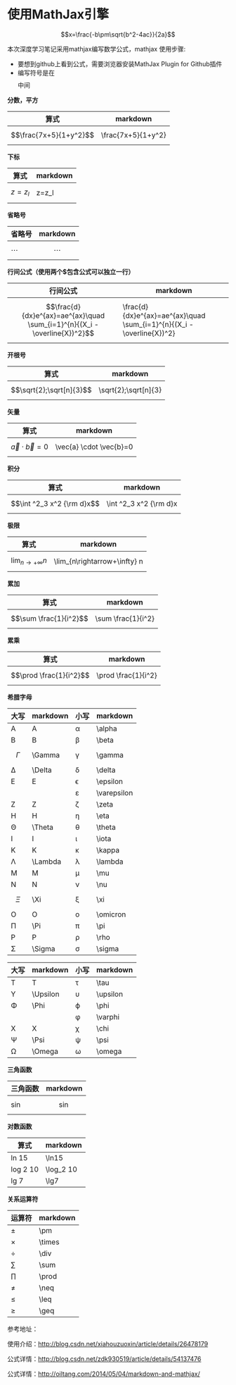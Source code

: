 # 使用MathJax引擎
<script type="text/javascript" src="http://cdn.mathjax.org/mathjax/latest/MathJax.js?config=default"></script>
$$x=\frac{-b\pm\sqrt{b^2-4ac}}{2a}$$



本次深度学习笔记采用mathjax编写数学公式，mathjax 使用步骤:

* 要想到github上看到公式，需要浏览器安装MathJax Plugin for Github插件
* 编写符号是在$$ $$中间



**分数，平方**

| 算式                   |      markdown      |
| ---------------------- | :----------------: |
| $$\frac{7x+5}{1+y^2}$$ | \frac{7x+5}{1+y^2} |

**下标**

| 算式      | markdown |
| --------- | -------- |
| $$z=z_l$$ | z=z_l    |

**省略号**

| 省略号 | markdown   |
| ------ | ---------- |
| ⋯      | $$\cdots$$ |

**行间公式（使用两个$包含公式可以独立一行）**

| 行间公式                                                     | markdown                                                     |
| ------------------------------------------------------------ | ------------------------------------------------------------ |
| $$\frac{d}{dx}e^{ax}=ae^{ax}\quad \sum_{i=1}^{n}{(X_i - \overline{X})^2}$$ | \frac{d}{dx}e^{ax}=ae^{ax}\quad \sum_{i=1}^{n}{(X_i - \overline{X})^2} |

**开根号**

| 算式                     | markdown             |
| ------------------------ | -------------------- |
| $$\sqrt{2};\sqrt[n]{3}$$ | \sqrt{2};\sqrt[n]{3} |

**矢量**

| 算式                        | markdown                |
| --------------------------- | ----------------------- |
| $$\vec{a} \cdot \vec{b}=0$$ | \vec{a} \cdot \vec{b}=0 |

**积分**

| 算式                       | markdown               |
| -------------------------- | ---------------------- |
| $$\int ^2_3 x^2 {\rm d}x$$ | \int ^2_3 x^2 {\rm d}x |

**极限**

| 算式                             | markdown                     |
| -------------------------------- | ---------------------------- |
| $$\lim_{n\rightarrow+\infty} n$$ | \lim_{n\rightarrow+\infty} n |

**累加**

| 算式                   | markdown           |
| ---------------------- | ------------------ |
| $$\sum \frac{1}{i^2}$$ | \sum \frac{1}{i^2} |

**累乘**

| 算式                    | markdown            |
| ----------------------- | ------------------- |
| $$\prod \frac{1}{i^2}$$ | \prod \frac{1}{i^2} |

**希腊字母**

| 大写       | markdown | 小写 | markdown    |
| ---------- | -------- | ---- | ----------- |
| A          | A        | α    | \alpha      |
| B          | B        | β    | \beta       |
| $$\Gamma$$ | \Gamma   | γ    | \gamma      |
| Δ          | \Delta   | δ    | \delta      |
| E          | E        | ϵ    | \epsilon    |
|            |          | ε    | \varepsilon |
| Z          | Z        | ζ    | \zeta       |
| H          | H        | η    | \eta        |
| Θ          | \Theta   | θ    | \theta      |
| I          | I        | ι    | \iota       |
| K          | K        | κ    | \kappa      |
| Λ          | \Lambda  | λ    | \lambda     |
| M          | M        | μ    | \mu         |
| N          | N        | ν    | \nu         |
| $$\Xi$$    | \Xi      | ξ    | \xi         |
| O          | O        | ο    | \omicron    |
| Π          | \Pi      | π    | \pi         |
| P          | P        | ρ    | \rho        |
| Σ          | \Sigma   | σ    | \sigma      |

| 大写 | markdown | 小写 | markdown |
| ---- | -------- | ---- | -------- |
| T    | T        | τ    | \tau     |
| Υ    | \Upsilon | υ    | \upsilon |
| Φ    | \Phi     | ϕ    | \phi     |
|      |          | φ    | \varphi  |
| X    | X        | χ    | \chi     |
| Ψ    | \Psi     | ψ    | \psi     |
| Ω    | \Omega   | ω    | \omega   |

**三角函数**

| 三角函数 | markdown |
| -------- | -------- |
| sin      | $$\sin$$ |

**对数函数**

| 算式      | markdown  |
| --------- | --------- |
| ln 15     | \ln15     |
| log 2  10 | \log_2 10 |
| lg 7      | \lg7      |

**关系运算符**

| 运算符 | markdown |
| ------ | -------- |
| ±      | \pm      |
| ×      | \times   |
| ÷      | \div     |
| ∑      | \sum     |
| ∏      | \prod    |
| ≠      | \neq     |
| ≤      | \leq     |
| ≥      | \geq     |

参考地址：

使用介绍：<http://blog.csdn.net/xiahouzuoxin/article/details/26478179>

公式详情：<http://blog.csdn.net/zdk930519/article/details/54137476>

公式详情：<http://oiltang.com/2014/05/04/markdown-and-mathjax/>


